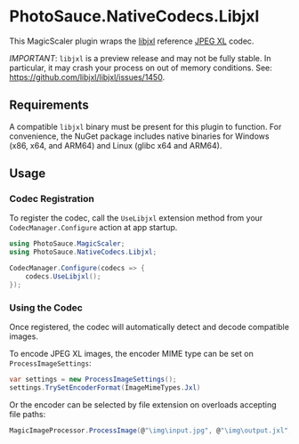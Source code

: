 PhotoSauce.NativeCodecs.Libjxl
==============================

This MagicScaler plugin wraps the [libjxl](https://github.com/libjxl/libjxl) reference [JPEG XL](https://jpeg.org/jpegxl/) codec.

*IMPORTANT*: `libjxl` is a preview release and may not be fully stable.  In particular, it may crash your process on out of memory conditions.  See: https://github.com/libjxl/libjxl/issues/1450.

Requirements
------------

A compatible `libjxl` binary must be present for this plugin to function.  For convenience, the NuGet package includes native binaries for Windows (x86, x64, and ARM64) and Linux (glibc x64 and ARM64).

Usage
-----

### Codec Registration

To register the codec, call the `UseLibjxl` extension method from your `CodecManager.Configure` action at app startup.

```C#
using PhotoSauce.MagicScaler;
using PhotoSauce.NativeCodecs.Libjxl;

CodecManager.Configure(codecs => {
    codecs.UseLibjxl();
});
```

### Using the Codec

Once registered, the codec will automatically detect and decode compatible images.

To encode JPEG XL images, the encoder MIME type can be set on `ProcessImageSettings`:

```C#
var settings = new ProcessImageSettings();
settings.TrySetEncoderFormat(ImageMimeTypes.Jxl)
```

Or the encoder can be selected by file extension on overloads accepting file paths:

```C#
MagicImageProcessor.ProcessImage(@"\img\input.jpg", @"\img\output.jxl", settings);
```
